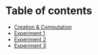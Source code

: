 # Table of contents

* [Creation & Computation](README.md)
* [Experiment 1](experiment-1.md)
* [Experiment 2](experiment-2.md)
* [Experiment 3](experiment-3.md)
